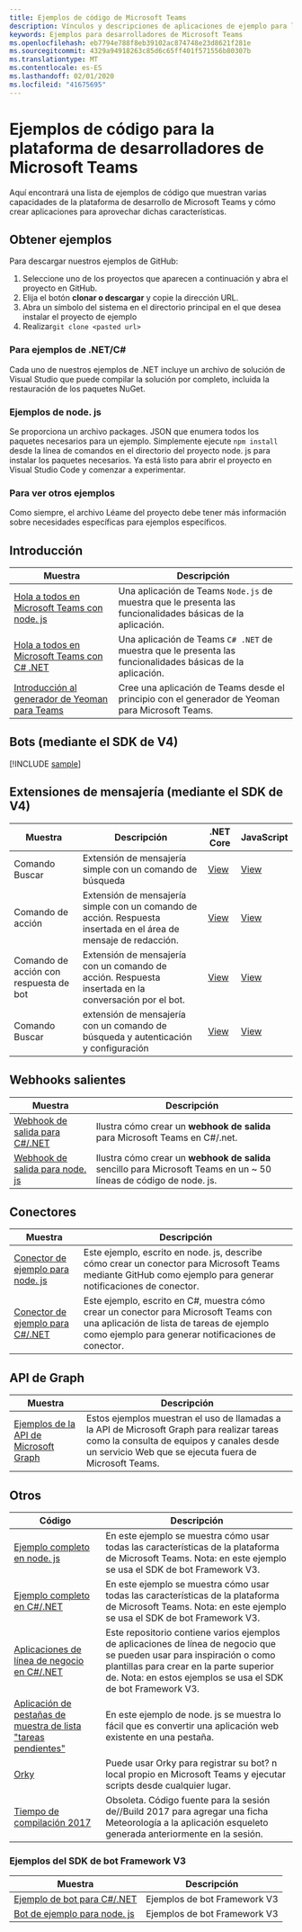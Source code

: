 ```yaml
---
title: Ejemplos de código de Microsoft Teams
description: Vínculos y descripciones de aplicaciones de ejemplo para la plataforma de desarrolladores de Microsoft Teams
keywords: Ejemplos para desarrolladores de Microsoft Teams
ms.openlocfilehash: eb7794e788f8eb39102ac874748e23d8621f281e
ms.sourcegitcommit: 4329a94918263c85d6c65ff401f571556b80307b
ms.translationtype: MT
ms.contentlocale: es-ES
ms.lasthandoff: 02/01/2020
ms.locfileid: "41675695"
---
```

# <a name="code-samples-for-the-microsoft-teams-developer-platform"></a>Ejemplos de código para la plataforma de desarrolladores de Microsoft Teams

Aquí encontrará una lista de ejemplos de código que muestran varias capacidades de la plataforma de desarrollo de Microsoft Teams y cómo crear aplicaciones para aprovechar dichas características.

## <a name="getting-samples"></a>Obtener ejemplos

Para descargar nuestros ejemplos de GitHub:

1. Seleccione uno de los proyectos que aparecen a continuación y abra el proyecto en GitHub.
2. Elija el botón **clonar o descargar** y copie la dirección URL.
3. Abra un símbolo del sistema en el directorio principal en el que desea instalar el proyecto de ejemplo
4. Realizar`git clone <pasted url>`

### <a name="for-netc-samples"></a>Para ejemplos de .NET/C#

Cada uno de nuestros ejemplos de .NET incluye un archivo de solución de Visual Studio que puede compilar la solución por completo, incluida la restauración de los paquetes NuGet.

### <a name="for-nodejs-samples"></a>Ejemplos de node. js

Se proporciona un archivo packages. JSON que enumera todos los paquetes necesarios para un ejemplo. Simplemente ejecute `npm install` desde la línea de comandos en el directorio del proyecto node. js para instalar los paquetes necesarios. Ya está listo para abrir el proyecto en Visual Studio Code y comenzar a experimentar.

### <a name="for-other-samples"></a>Para ver otros ejemplos

Como siempre, el archivo Léame del proyecto debe tener más información sobre necesidades específicas para ejemplos específicos.

## <a name="get-started"></a>Introducción

| Muestra | Descripción|
|--------|-------------|
| [Hola a todos en Microsoft Teams con node. js](https://github.com/OfficeDev/msteams-samples-hello-world-nodejs) | Una aplicación de Teams `Node.js` de muestra que le presenta las funcionalidades básicas de la aplicación.|
| [Hola a todos en Microsoft Teams con C# .NET](https://github.com/OfficeDev/msteams-samples-hello-world-csharp) | Una aplicación de Teams `C# .NET` de muestra que le presenta las funcionalidades básicas de la aplicación.|
| [Introducción al generador de Yeoman para Teams](~/tutorials/get-started-yeoman.md) | Cree una aplicación de Teams desde el principio con el generador de Yeoman para Microsoft Teams. |

## <a name="bots-using-the-v4-sdk"></a>Bots (mediante el SDK de V4)

[!INCLUDE [sample](~/includes/bots/teams-bot-samples.md)]

## <a name="messaging-extensions-using-the-v4-sdk"></a>Extensiones de mensajería (mediante el SDK de V4)

| Muestra | Descripción | .NET Core | JavaScript |
|--------|------------- |---|---|
| Comando Buscar | Extensión de mensajería simple con un comando de búsqueda | [View](https://github.com/microsoft/BotBuilder-Samples/tree/master/samples/csharp_dotnetcore/50.teams-messaging-extensions-search)| [View](https://github.com/microsoft/BotBuilder-Samples/tree/master/samples/javascript_nodejs/50.teams-messaging-extensions-search)|
| Comando de acción | Extensión de mensajería simple con un comando de acción. Respuesta insertada en el área de mensaje de redacción. | [View](https://github.com/microsoft/BotBuilder-Samples/tree/master/samples/csharp_dotnetcore/51.teams-messaging-extensions-action)|[View](https://github.com/microsoft/BotBuilder-Samples/tree/master/samples/javascript_nodejs/51.teams-messaging-extensions-action)|
| Comando de acción con respuesta de bot | Extensión de mensajería con un comando de acción. Respuesta insertada en la conversación por el bot. | [View](https://github.com/microsoft/BotBuilder-Samples/tree/master/samples/csharp_dotnetcore/53.teams-messaging-extensions-action-preview)|[View](https://github.com/microsoft/BotBuilder-Samples/tree/master/samples/javascript_nodejs/53.teams-messaging-extensions-action-preview)|
| Comando Buscar | extensión de mensajería con un comando de búsqueda y autenticación y configuración | [View](https://github.com/microsoft/BotBuilder-Samples/tree/master/samples/csharp_dotnetcore/52.teams-messaging-extensions-search-auth-config)| [View](https://github.com/microsoft/BotBuilder-Samples/tree/master/samples/javascript_nodejs/52.teams-messaging-extensions-search-auth-config)|

## <a name="outgoing-webhooks"></a>Webhooks salientes

| Muestra | Descripción
|--------|-------------
| [Webhook de salida para C#/.NET](https://github.com/OfficeDev/microsoft-teams-sample-outgoing-webhook) | Ilustra cómo crear un **webhook de salida** para Microsoft Teams en C#/.net.
| [Webhook de salida para node. js](https://github.com/OfficeDev/msteams-samples-outgoing-webhook-nodejs) | Ilustra cómo crear un **webhook de salida** sencillo para Microsoft Teams en un ~ 50 líneas de código de node. js.

## <a name="connectors"></a>Conectores

| Muestra | Descripción
|--------|-------------
| [Conector de ejemplo para node. js](https://github.com/OfficeDev/microsoft-teams-sample-connector-nodejs) | Este ejemplo, escrito en node. js, describe cómo crear un conector para Microsoft Teams mediante GitHub como ejemplo para generar notificaciones de conector.
| [Conector de ejemplo para C#/.NET](https://github.com/OfficeDev/microsoft-teams-sample-connector-csharp) | Este ejemplo, escrito en C#, muestra cómo crear un conector para Microsoft Teams con una aplicación de lista de tareas de ejemplo como ejemplo para generar notificaciones de conector.

## <a name="graph-api"></a>API de Graph

| Muestra | Descripción
|--------|-------------
| [Ejemplos de la API de Microsoft Graph](https://github.com/OfficeDev/microsoft-teams-sample-graph) | Estos ejemplos muestran el uso de llamadas a la API de Microsoft Graph para realizar tareas como la consulta de equipos y canales desde un servicio Web que se ejecuta fuera de Microsoft Teams.

## <a name="others"></a>Otros

| Código | Descripción |
|------|------------- |
| [Ejemplo completo en node. js](https://github.com/OfficeDev/microsoft-teams-sample-complete-node) | En este ejemplo se muestra cómo usar todas las características de la plataforma de Microsoft Teams. Nota: en este ejemplo se usa el SDK de bot Framework V3.|
| [Ejemplo completo en C#/.NET](https://github.com/OfficeDev/microsoft-teams-sample-complete-csharp) | En este ejemplo se muestra cómo usar todas las características de la plataforma de Microsoft Teams. Nota: en este ejemplo se usa el SDK de bot Framework V3. |
| [Aplicaciones de línea de negocio en C#/.NET](https://github.com/OfficeDev/msteams-sample-line-of-business-apps-csharp) | Este repositorio contiene varios ejemplos de aplicaciones de línea de negocio que se pueden usar para inspiración o como plantillas para crear en la parte superior de. Nota: en estos ejemplos se usa el SDK de bot Framework V3.|
| [Aplicación de pestañas de muestra de lista "tareas pendientes"](https://github.com/OfficeDev/microsoft-teams-sample-todo) | En este ejemplo de node. js se muestra lo fácil que es convertir una aplicación web existente en una pestaña. |
| [Orky](https://github.com/OfficeDev/Orky) | Puede usar Orky para registrar su bot? n local propio en Microsoft Teams y ejecutar scripts desde cualquier lugar. |
| [Tiempo de compilación 2017](https://github.com/OfficeDev/microsoft-teams-build2017-weather) | Obsoleta. Código fuente para la sesión de//Build 2017 para agregar una ficha Meteorología a la aplicación esqueleto generada anteriormente en la sesión. |

### <a name="bot-framework-sdk-v3-samples"></a>Ejemplos del SDK de bot Framework V3

| Muestra | Descripción |
|--------|------------- |
| [Ejemplo de bot para C#/.NET](https://github.com/OfficeDev/BotBuilder-MicrosoftTeams/tree/master/CSharp/Samples/Microsoft.Bot.Connector.Teams.SampleBot) | Ejemplos de bot Framework V3|
| [Bot de ejemplo para node. js](https://github.com/OfficeDev/BotBuilder-MicrosoftTeams/tree/master/Node/samples) | Ejemplos de bot Framework V3 |
